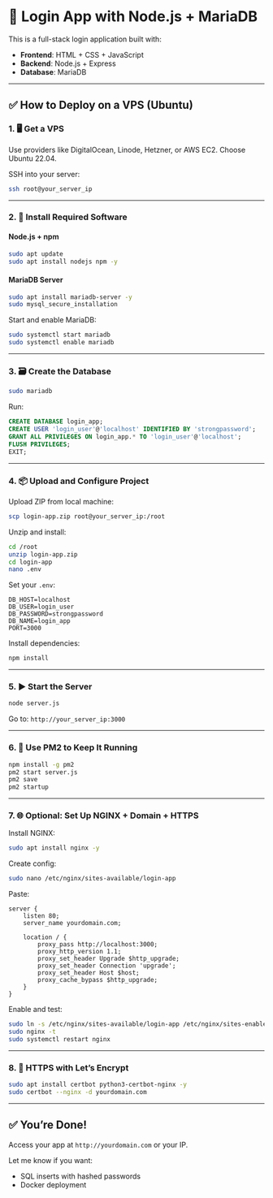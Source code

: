 
# 🚀 Login App with Node.js + MariaDB

This is a full-stack login application built with:
- **Frontend**: HTML + CSS + JavaScript
- **Backend**: Node.js + Express
- **Database**: MariaDB

---

## ✅ How to Deploy on a VPS (Ubuntu)

### 1. 🖥️ Get a VPS
Use providers like DigitalOcean, Linode, Hetzner, or AWS EC2. Choose Ubuntu 22.04.

SSH into your server:

```bash
ssh root@your_server_ip
```

---

### 2. 🔧 Install Required Software

#### Node.js + npm
```bash
sudo apt update
sudo apt install nodejs npm -y
```

#### MariaDB Server
```bash
sudo apt install mariadb-server -y
sudo mysql_secure_installation
```

Start and enable MariaDB:

```bash
sudo systemctl start mariadb
sudo systemctl enable mariadb
```

---

### 3. 🗃️ Create the Database

```bash
sudo mariadb
```

Run:

```sql
CREATE DATABASE login_app;
CREATE USER 'login_user'@'localhost' IDENTIFIED BY 'strongpassword';
GRANT ALL PRIVILEGES ON login_app.* TO 'login_user'@'localhost';
FLUSH PRIVILEGES;
EXIT;
```

---

### 4. 📦 Upload and Configure Project

Upload ZIP from local machine:

```bash
scp login-app.zip root@your_server_ip:/root
```

Unzip and install:

```bash
cd /root
unzip login-app.zip
cd login-app
nano .env
```

Set your `.env`:

```env
DB_HOST=localhost
DB_USER=login_user
DB_PASSWORD=strongpassword
DB_NAME=login_app
PORT=3000
```

Install dependencies:

```bash
npm install
```

---

### 5. ▶️ Start the Server

```bash
node server.js
```

Go to: `http://your_server_ip:3000`

---

### 6. 🔁 Use PM2 to Keep It Running

```bash
npm install -g pm2
pm2 start server.js
pm2 save
pm2 startup
```

---

### 7. 🌐 Optional: Set Up NGINX + Domain + HTTPS

Install NGINX:

```bash
sudo apt install nginx -y
```

Create config:

```bash
sudo nano /etc/nginx/sites-available/login-app
```

Paste:

```nginx
server {
    listen 80;
    server_name yourdomain.com;

    location / {
        proxy_pass http://localhost:3000;
        proxy_http_version 1.1;
        proxy_set_header Upgrade $http_upgrade;
        proxy_set_header Connection 'upgrade';
        proxy_set_header Host $host;
        proxy_cache_bypass $http_upgrade;
    }
}
```

Enable and test:

```bash
sudo ln -s /etc/nginx/sites-available/login-app /etc/nginx/sites-enabled/
sudo nginx -t
sudo systemctl restart nginx
```

---

### 8. 🔐 HTTPS with Let’s Encrypt

```bash
sudo apt install certbot python3-certbot-nginx -y
sudo certbot --nginx -d yourdomain.com
```

---

## ✅ You’re Done!

Access your app at `http://yourdomain.com` or your IP.

Let me know if you want:
- SQL inserts with hashed passwords
- Docker deployment
